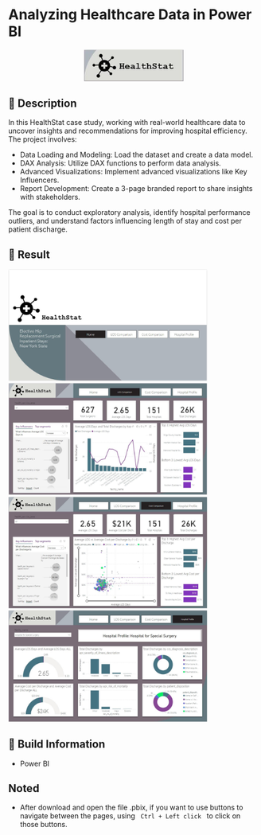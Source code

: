 # Analyzing Healthcare Data in Power BI

<p align="center">
  <img width="200" src="https://github.com/quocminh238/Analyzing-Healthcare-Data-in-Power-BI/blob/main/Images/logo.JPG">
</p>


## 📖 Description
In this HealthStat case study, working with real-world healthcare data to uncover insights and recommendations for improving hospital efficiency. The project involves:

  - Data Loading and Modeling: Load the dataset and create a data model.
  - DAX Analysis: Utilize DAX functions to perform data analysis.
  - Advanced Visualizations: Implement advanced visualizations like Key Influencers.
  - Report Development: Create a 3-page branded report to share insights with stakeholders.

The goal is to conduct exploratory analysis, identify hospital performance outliers, and understand factors influencing length of stay and cost per patient discharge.


## 🔮 Result
<img src="https://github.com/quocminh238/Analyzing-Healthcare-Data-in-Power-BI/blob/main/Images/Result/Home_page.JPG" width="400">
<img src="https://github.com/quocminh238/Analyzing-Healthcare-Data-in-Power-BI/blob/main/Images/Result/LOS_Comparison_page.jpg" width="400">
<img src="https://github.com/quocminh238/Analyzing-Healthcare-Data-in-Power-BI/blob/main/Images/Result/Cost_Comparison_page.JPG" width="400">
<img src="https://github.com/quocminh238/Analyzing-Healthcare-Data-in-Power-BI/blob/main/Images/Result/Hospital_Profile_page.JPG" width="400"></td>


## 🔧 Build Information
- Power BI


## Noted
- After download and open the file .pbix, if you want to use buttons to navigate between the pages, using <code> Ctrl + Left click </code> to click on those buttons.
